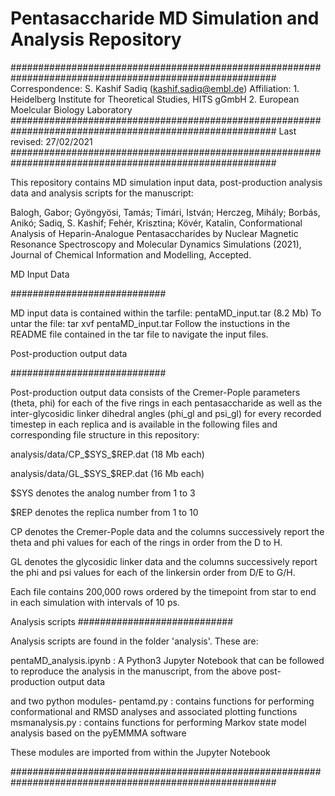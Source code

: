 # Pentasaccharide MD Simulation and Analysis Repository

########################################################################################################
 Correspondence: S. Kashif Sadiq (kashif.sadiq@embl.de)
 Affiliation: 1. Heidelberg Institute for Theoretical Studies, HITS gGmbH
 2. European Moelcular Biology Laboratory
########################################################################################################
Last revised: 27/02/2021
########################################################################################################

This repository contains MD simulation input data, post-production analysis data and analysis scripts for the manuscript:

Balogh, Gabor; Gyöngyösi, Tamás; Timári, István; Herczeg, Mihály; Borbás, Anikó; Sadiq, S. Kashif; Fehér, Krisztina; Kövér, Katalin, Conformational Analysis of Heparin-Analogue Pentasaccharides by Nuclear Magnetic Resonance Spectroscopy and Molecular Dynamics Simulations (2021), Journal of Chemical Information and Modelling, Accepted.

MD Input Data

############################

MD input data is contained within the tarfile: pentaMD_input.tar (8.2 Mb)
To untar the file: tar xvf pentaMD_input.tar
Follow the instuctions in the README file contained in the tar file to navigate the input files. 

Post-production output data

############################

Post-production output data consists of the Cremer-Pople parameters (theta, phi) for each of the five rings in each pentasaccharide as well as the inter-glycosidic linker dihedral angles (phi_gl and psi_gl) for every recorded timestep in each replica and is available in the following files and corresponding file structure in this repository:

analysis/data/CP_$SYS_$REP.dat (18 Mb each)

analysis/data/GL_$SYS_$REP.dat (16 Mb each)


$SYS denotes the analog number from 1 to 3 

$REP denotes the replica number from 1 to 10

CP denotes the Cremer-Pople data and the columns successively report the theta and phi values for each of the rings in order from the D to H.

GL denotes the glycosidic linker data and the columns successively report the phi and psi values for each of the linkersin order from D/E to G/H.

Each file contains 200,000 rows ordered by the timepoint from star to end in each simulation with intervals of 10 ps.


Analysis scripts
############################

Analysis scripts are found in the folder 'analysis'. These are:

pentaMD_analysis.ipynb : A Python3 Jupyter Notebook that can be followed to reproduce the analysis in the manuscript, from the above post-production output data

and two python modules-
pentamd.py : contains functions for performing conformational and RMSD analyses and associated plotting functions 
msmanalysis.py : contains functions for performing Markov state model analysis based on the pyEMMMA software

These modules are imported from within the Jupyter Notebook


########################################################################################################

